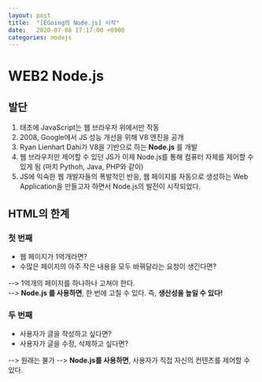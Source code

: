 ```yaml
---
layout: post
title:  "[EGoing의 Node.js] 시작"
date:   2020-07-08 17:17:00 +0900
categories: nodejs
---
```

# WEB2 Node.js

## 발단
 1. 태초에 JavaScript는 웹 브라우저 위에서만 작동
 2. 2008, Google에서 JS 성능 개선을 위해  V8 엔진을 공개
 3. Ryan Lienhart Dahi가 V8을 기반으로 하는 <b>Node.js</b> 를 개발
 4. 웹 브라우저만 제어할 수 있던 JS가 이제 Node.js를 통해 컴퓨터 자체를 제어할 수 있게 됨 (마치 Pythoh, Java, PHP와 같이)
 5. JS에 익숙한 웹 개발자들의 폭발적인 반응, 웹 페이지를 자동으로 생성하는 Web Application을 만들고자 하면서 Node.js의 발전이 시작되었다.

## HTML의 한계
### 첫 번째
- 웹 페이지가 1억개라면?
- 수많은 페이지의 아주 작은 내용을 모두 바꿔달라는 요청이 생긴다면?

--> 1억개의 페이지를 하나하나 고쳐야 한다. <br/>
--> <b>Node.js 를 사용하면</b>, 한 번에 고칠 수 있다. 즉, <b>생산성을 높일 수 있다! </b> 

### 두 번째
- 사용자가 글을 작성하고 싶다면?
- 사용자가 글을 수정, 삭제하고 싶다면?

--> 원래는 불가
--> <b>Node.js를 사용하면</b>, 사용자가 직접 자신의 컨텐츠를 제어할 수 있다.
